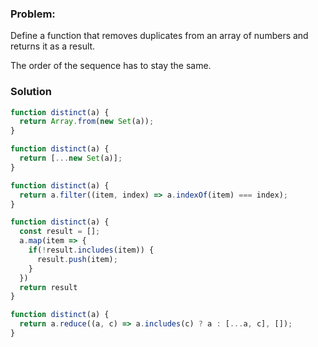 ### Problem:
<p>Define a function that removes duplicates from an array of numbers and returns it as a result.</p>
<p>The order of the sequence has to stay the same.</p>

### Solution
```javascript
function distinct(a) {
  return Array.from(new Set(a));
}
```

```javascript
function distinct(a) {
  return [...new Set(a)];
}
```

```javascript
function distinct(a) {
  return a.filter((item, index) => a.indexOf(item) === index);
}
```

```javascript
function distinct(a) {
  const result = [];
  a.map(item => {
    if(!result.includes(item)) {
      result.push(item);
    } 
  })
  return result
}
```

```javascript
function distinct(a) {
  return a.reduce((a, c) => a.includes(c) ? a : [...a, c], []);
}
```